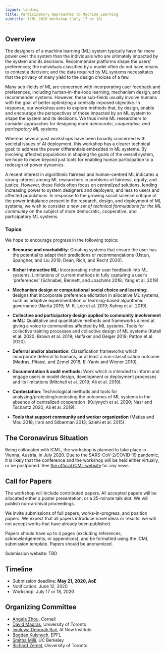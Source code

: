 ```yaml
---
layout: landing
title: Participatory Approaches to Machine Learning
subtitle: ICML 2020 Workshop (July 17 or 18)
---
```


## Overview

The designers of a machine learning (ML) system typically have far more
power over the system than the individuals who are ultimately impacted
by the system and its decisions. Recommender platforms shape the users’
preferences; the individuals classified by a model often do not have
means to contest a decision; and the data required by ML systems
necessitates that the privacy of many yield to the design choices of a
few.

Many sub-fields of ML are concerned with incorporating user feedback and
preferences, including human-in-the-loop learning, mechanism design, and
recommender systems. However, these sub-fields usually involve humans
with the goal of better optimizing a centrally imposed objective. In
response, our workshop aims to explore methods that, by design, enable
and encourage the perspectives of those impacted by an ML system to
shape the system and its decisions. We thus invite ML researchers to
consider approaches for designing more *democratic, cooperative, and
participatory ML systems.*

Whereas several past workshops have been broadly concerned with societal
issues of AI deployment, this workshop has a clearer technical goal: to
address the power differentials embedded in ML systems. By involving
affected populations in shaping the goals of the overall system, we hope
to move beyond just tools for enabling human participation to a redesign
of power dynamics.

A recent interest in algorithmic fairness and human-centred ML indicates
a strong interest among ML researchers in problems of fairness, equity,
and justice. However, these fields often focus on *centralized*
solutions, lending increasing power to system designers and deployers,
and less to users and affected populations. In response to the growing
social science critique of the power imbalance present in the research,
design, and deployment of ML systems, we wish to consider *a new set of
technical formulations for the ML community* on the subject of more
democratic, cooperative, and participatory ML systems.

### Topics

We hope to encourage progress in the following topics:

-   **Recourse and reachability**: Creating systems that ensure the user
    has the potential to adapt their predictions or recommendations
    (Ustun, Spangher, and Liu 2019; Dean, Rich, and Recht 2020).

-   **Richer interactive ML:** Incorporating richer user feedback into
    ML systems. Limitations of current methods in fully capturing a
    user’s ‘preferences’ (Schnabel, Bennett, and Joachims 2018; Yang et
    al. 2019)

-   **Mechanism design or computational social choice and learning**:
    designs that incorporate preference elicitation in allocative ML
    systems, such as adaptive experimentation or learning-based
    algorithmic governance (Narita 2019; M. K. Lee et al. 2019; Kahng et
    al. 2019).

-   **Collective and participatory design applied to community
    involvement in ML:** Qualitative and quantitative methods and
    frameworks aimed at giving a voice to communities affected by ML
    systems. Tools for collective training processes and collective
    design of ML systems (Katell et al. 2020; Brown et al. 2019;
    Halfaker and Geiger 2019; Patton et al. 2020).

-   **Deferral and/or abstention**: Classification frameworks which
    incorporate deferral to humans, or at least a non-classification
    outcome. (Madras, Pitassi, and Zemel 2018; El-Yaniv and
    Wiener 2010).

-   **Documentation & audit methods:** Work which is intended to inform
    and engage users in model design, development or deployment
    processes and its limitations (Mitchell et al. 2019; Ali et
    al. 2019).

-   **Contestation:** Technological methods and tools for
    analyzing/protesting/contesting the outcomes of ML systems in the
    absence of centralized cooperation  (Kulynych et al. 2020; Nasr and
    Tschantz 2020; Ali et al. 2019).

-   **Tools that support community and worker organization** (Matias and
    Mou 2018; Irani and Silberman 2013; Salehi et al. 2015).

## The Coronavirus Situation

Being collocated with ICML, the workshop is planned to take place in Vienna, Austria, in July 2020. Due to the SARS-CoV-2/COVID-19 pandemic, it is likely that the conference and the workshop will be held either virtually, or be postponed. See [the official ICML website](https://icml.cc/) for any news.

## Call for Papers

The workshop will include contributed papers. All accepted papers will be allocated either a poster presentation, or a 25-minute talk slot. We will publish non-archival proceedings.

We invite submissions of full papers, works-in-progress, and position papers. We expect that all papers introduce novel ideas or results: we will not accept works that have already been published.

Papers should have up to 4 pages (excluding references, acknowledgements, or appendices), and be formatted using the ICML submission template. Papers should be anonymized.

Submission website: TBD

## Timeline

* Submission deadline: **May 21, 2020, AoE**
* Notification: June 12, 2020
* Workshop: July 17 or 18, 2020

## Organizing Committee

* [Angela Zhou](https://people.orie.cornell.edu/az434/), Cornell
* [David Madras](http://www.cs.toronto.edu/~madras/), University of Toronto
* [Inioluwa Deborah Raji](https://ainowinstitute.org/people/deborah-raji.html), AI Now Institute
* [Bogdan Kulynych](https://bogdankulynych.me), EPFL
* [Smitha Milli](http://smithamilli.com), UC Berkeley
* [Richard Zemel](https://www.cs.toronto.edu/~zemel), University of Toronto

